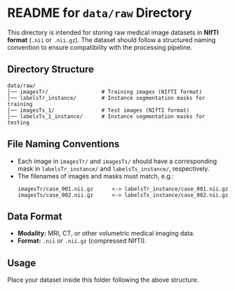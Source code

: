 # README for `data/raw` Directory

This directory is intended for storing raw medical image datasets in **NIfTI format** (`.nii` or `.nii.gz`). The dataset should follow a structured naming convention to ensure compatibility with the processing pipeline.

## Directory Structure
```
data/raw/
│── imagesTr/                 # Training images (NIfTI format)
│── labelsTr_instance/        # Instance segmentation masks for training
│── imagesTs_1/               # Test images (NIfTI format)
│── labelsTs_1_instance/      # Instance segmentation masks for testing
```

## File Naming Conventions
- Each image in `imagesTr/` and `imagesTs/` should have a corresponding mask in `labelsTr_instance/` and `labelsTs_instance/`, respectively.
- The filenames of images and masks must match, e.g.:
  ```
  imagesTr/case_001.nii.gz      <-> labelsTr_instance/case_001.nii.gz
  imagesTs/case_002.nii.gz      <-> labelsTs_instance/case_002.nii.gz
  ```

## Data Format
- **Modality:** MRI, CT, or other volumetric medical imaging data.
- **Format:** `.nii` or `.nii.gz` (compressed NIfTI).

## Usage
Place your dataset inside this folder following the above structure.
